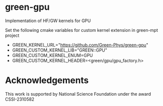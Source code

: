 # green-gpu
Implementation of HF/GW kernels for GPU

Set the following cmake variables for custom kernel extension in green-mpt project
   - GREEN_KERNEL_URL="https://github.com/Green-Phys/green-gpu" 
   - GREEN_CUSTOM_KERNEL_LIB="GREEN::GPU"
   - GREEN_CUSTOM_KERNEL_ENUM=GPU 
   - GREEN_CUSTOM_KERNEL_HEADER=\<green/gpu/gpu_factory.h\>

# Acknowledgements

This work is supported by National Science Foundation under the award CSSI-2310582
